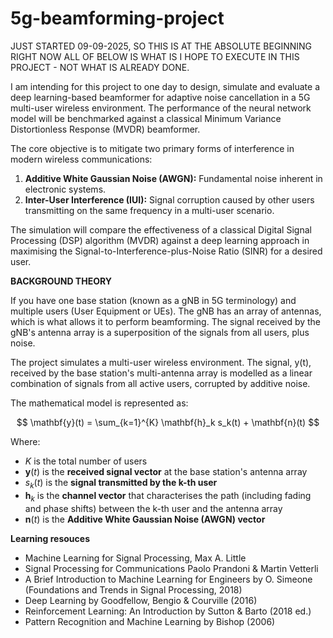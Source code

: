 # 5g-beamforming-project

JUST STARTED 09-09-2025, SO THIS IS AT THE ABSOLUTE BEGINNING RIGHT NOW
ALL OF BELOW IS WHAT IS I HOPE TO EXECUTE IN THIS PROJECT - NOT WHAT IS ALREADY DONE.

I am intending for this project to one day to design, simulate and evaluate a deep learning-based beamformer for adaptive noise cancellation in a 5G multi-user wireless environment. The performance of the neural network model will be benchmarked against a classical Minimum Variance Distortionless Response (MVDR) beamformer.

The core objective is to mitigate two primary forms of interference in modern wireless communications:

1.  **Additive White Gaussian Noise (AWGN):** Fundamental noise inherent in electronic systems.
2.  **Inter-User Interference (IUI):** Signal corruption caused by other users transmitting on the same frequency in a multi-user scenario.

The simulation will compare the effectiveness of a classical Digital Signal Processing (DSP) algorithm (MVDR) against a deep learning approach in maximising the Signal-to-Interference-plus-Noise Ratio (SINR) for a desired user.

**BACKGROUND THEORY**

If you have one base station (known as a gNB in 5G terminology) and multiple users (User Equipment or UEs). The gNB has an array of antennas, which is what allows it to perform beamforming. The signal received by the gNB's antenna array is a superposition of the signals from all users, plus noise. 

The project simulates a multi-user wireless environment. The signal, y(t), received by the base station's multi-antenna array is modelled as a linear combination of signals from all active users, corrupted by additive noise.

The mathematical model is represented as:

$$
\mathbf{y}(t) = \sum_{k=1}^{K} \mathbf{h}_k s_k(t) + \mathbf{n}(t)
$$

Where:
- $K$ is the total number of users
- $\mathbf{y}(t)$ is the **received signal vector** at the base station's antenna array
- $s_k(t)$ is the **signal transmitted by the k-th user**
- $\mathbf{h}_k$ is the **channel vector** that characterises the path (including fading and phase shifts) between the k-th user and the antenna array
- $\mathbf{n}(t)$ is the **Additive White Gaussian Noise (AWGN) vector**

**Learning resouces**

- Machine Learning for Signal Processing, Max A. Little
- Signal Processing for Communications Paolo Prandoni & Martin Vetterli
- A Brief Introduction to Machine Learning for Engineers by O. Simeone (Foundations and Trends in Signal Processing, 2018)
- Deep Learning by Goodfellow, Bengio & Courville (2016)
- Reinforcement Learning: An Introduction by Sutton & Barto (2018 ed.)
- Pattern Recognition and Machine Learning by Bishop (2006)
